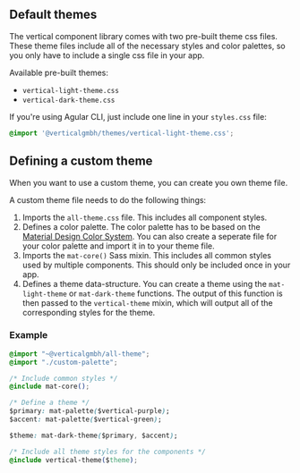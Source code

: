 ## Default themes

The vertical component library comes with two pre-built theme css files. These theme files include all of the necessary styles and color palettes, so you only have to include a single css file in your app.

Available pre-built themes:
- `vertical-light-theme.css`
- `vertical-dark-theme.css`

If you're using Agular CLI, just include one line in your `styles.css` file:

```css
@import '@verticalgmbh/themes/vertical-light-theme.css';
```

## Defining a custom theme

When you want to use a custom theme, you can create you own theme file.

A custom theme file needs to do the following things:
1. Imports the `all-theme.css` file. This includes all component styles.
2. Defines a color palette. The color palette has to be based on the [Material Design Color System](https://material.io/design/color/#color-theme-creation). You can also create a seperate file for your color palette and import it in to your theme file.
3. Imports the `mat-core()` Sass mixin. This includes all common styles used by multiple components. This should only be included once in your app.
4. Defines a theme data-structure. You can create a theme using the `mat-light-theme` or `mat-dark-theme` functions. The output of this function is then passed to the `vertical-theme` mixin, which will output all of the corresponding styles for the theme.

### Example

```css
@import "~@verticalgmbh/all-theme";
@import "./custom-palette";

/* Include common styles */
@include mat-core();

/* Define a theme */
$primary: mat-palette($vertical-purple);
$accent: mat-palette($vertical-green);

$theme: mat-dark-theme($primary, $accent);

/* Include all theme styles for the components */
@include vertical-theme($theme);
```